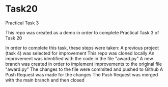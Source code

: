 # Task20
Practical Task 3


This repo was created as a demo in order to complete Practical Task 3 of Task 20

In order to complete this task, these steps were taken:
A previous project (task 4) was selected for improvement
This repo was cloned locally
An improvement was identified with the code in the file "award.py"
A new branch was created in order to implement improvements to the original file "award.py"
The changes to the file were commited and pushed to Github
A Push Request was made for the changes
The Push Request was merged with the main branch and then closed
